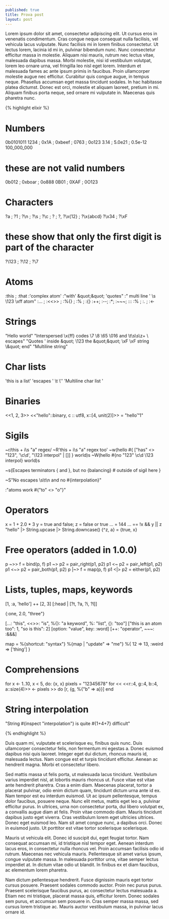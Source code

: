 ```yaml
---
published: true
title: Prova post
layout: post
---
```

Lorem ipsum dolor sit amet, consectetur adipiscing elit. Ut cursus eros in venenatis condimentum. Cras congue neque consequat nulla facilisis, vel vehicula lacus vulputate. Nunc facilisis mi in lorem finibus consectetur. Ut lectus lorem, lacinia id mi in, pulvinar bibendum nunc. Nunc consectetur efficitur massa in molestie. Aliquam nisi mauris, rutrum nec lectus vitae, malesuada dapibus massa. Morbi molestie, nisi id vestibulum volutpat, lorem leo ornare urna, vel fringilla leo nisl eget lorem. Interdum et malesuada fames ac ante ipsum primis in faucibus. Proin ullamcorper molestie augue nec efficitur. Curabitur quis congue augue, in tempus neque. Phasellus accumsan eget massa tincidunt sodales. In hac habitasse platea dictumst. Donec est orci, molestie et aliquam laoreet, pretium in mi. Aliquam finibus porta neque, sed ornare mi vulputate in. Maecenas quis pharetra nunc.


{% highlight elixir %}
# Numbers
0b0101011
1234 ; 0x1A ; 0xbeef ; 0763 ; 0o123
3.14 ; 5.0e21 ; 0.5e-12
100_000_000

# these are not valid numbers
0b012 ; 0xboar ; 0o888
0B01 ; 0XAF ; 0O123

# Characters
?a ; ?1 ; ?\n ; ?\s ; ?\c ; ? ; ?,
?\x{12} ; ?\x{abcd}
?\x34 ; ?\xF

# these show that only the first digit is part of the character
?\123 ; ?\12 ; ?\7

# Atoms
:this ; :that
:'complex atom'
:&quot;with' \&quot;\&quot; 'quotes&quot;
:&quot; multi
 line ' \s \123 \xff
atom&quot;
:... ; :&lt;&lt;&gt;&gt; ; :%{} ; :% ; :{}
:++; :--; :*; :~~~; :::
:% ; :. ; :&lt;-

# Strings
&quot;Hello world&quot;
&quot;Interspersed \x{ff} codes \7 \8 \65 \016 and \t\s\\s\z\+ \\ escapes&quot;
&quot;Quotes ' inside \&quot; \123 the \&quot;\&quot; \xF \\xF string \\\&quot; end&quot;
&quot;Multiline
   string&quot;

# Char lists
'this is a list'
'escapes \' \t \\\''
'Multiline
    char
  list
'

# Binaries
&lt;&lt;1, 2, 3&gt;&gt;
&lt;&lt;&quot;hello&quot;::binary, c :: utf8, x::[4, unit(2)]&gt;&gt; = &quot;hello™1&quot;

# Sigils
~r/this + i\s &quot;a&quot; regex/
~R'this + i\s &quot;a&quot; regex too'
~w(hello #{ [&quot;has&quot; &lt;&gt; &quot;123&quot;, '\c\d', &quot;\123 interpol&quot; | []] } world)s
~W(hello #{no &quot;123&quot; \c\d \123 interpol} world)s

~s{Escapes terminators \{ and \}, but no {balancing} # outside of sigil here }

~S&quot;No escapes \s\t\n and no #{interpolation}&quot;

:&quot;atoms work #{&quot;to&quot; &lt;&gt; &quot;o&quot;}&quot;

# Operators
x = 1 + 2.0 * 3
y = true and false; z = false or true
... = 144
... == !x &amp;&amp; y || z
&quot;hello&quot; |&gt; String.upcase |&gt; String.downcase()
{^z, a} = {true, x}

# Free operators (added in 1.0.0)
p  ~&gt;&gt; f  = bind(p, f)
p1 ~&gt;  p2 = pair_right(p1, p2)
p1 &lt;~  p2 = pair_left(p1, p2)
p1 &lt;~&gt; p2 = pair_both(p1, p2)
p  |~&gt; f  = map(p, f)
p1 &lt;|&gt; p2 = either(p1, p2)

# Lists, tuples, maps, keywords
[1, :a, 'hello'] ++ [2, 3]
[:head | [?t, ?a, ?i, ?l]]

{:one, 2.0, &quot;three&quot;}

[...: &quot;this&quot;, &lt;&lt;&gt;&gt;: &quot;is&quot;, %{}: &quot;a keyword&quot;, %: &quot;list&quot;, {}: &quot;too&quot;]
[&quot;this is an atom too&quot;: 1, &quot;so is this&quot;: 2]
[option: &quot;value&quot;, key: :word]
[++: &quot;operator&quot;, ~~~: :&amp;&amp;&amp;]

map = %{shortcut: &quot;syntax&quot;}
%{map | &quot;update&quot; =&gt; &quot;me&quot;}
%{ 12 =&gt; 13, :weird =&gt; ['thing'] }

# Comprehensions
for x &lt;- 1..10, x &lt; 5, do: {x, x}
pixels = &quot;12345678&quot;
for &lt;&lt; &lt;&lt;r::4, g::4, b::4, a::size(4)&gt;&gt; &lt;- pixels &gt;&gt; do
  [r, {g, %{&quot;b&quot; =&gt; a}}]
end

# String interpolation
&quot;String #{inspect &quot;interpolation&quot;} is quite #{1+4+7} difficult&quot;

{% endhighlight %}

Duis quam mi, vulputate et scelerisque eu, finibus quis nunc. Duis ullamcorper consectetur felis, non fermentum mi egestas a. Donec euismod dapibus nisi quis laoreet. Integer eget dui dictum, rhoncus mauris id, malesuada lectus. Nam congue est et turpis tincidunt efficitur. Aenean ac hendrerit magna. Morbi et consectetur libero.

Sed mattis massa ut felis porta, ut malesuada lacus tincidunt. Vestibulum varius imperdiet nisl, at lobortis mauris rhoncus ut. Fusce vitae est vitae ante hendrerit pharetra. Cras a enim diam. Maecenas placerat, tortor a placerat pulvinar, odio enim dictum quam, tincidunt dictum urna ante id ex. Nam tempor est eu interdum euismod. Ut ac ipsum pellentesque, tempus dolor faucibus, posuere neque. Nunc elit metus, mattis eget leo a, pulvinar efficitur purus. In ultrices, urna non consectetur porta, dui libero volutpat ex, a convallis augue diam at felis. Proin vitae commodo diam. Mauris tincidunt dapibus justo eget viverra. Cras vestibulum lorem eget ultricies ultrices. Donec eget euismod leo. Nam sit amet congue nunc, a dapibus orci. Donec in euismod justo. Ut porttitor est vitae tortor scelerisque scelerisque.

Mauris ut vehicula elit. Donec id suscipit dui, eget feugiat tortor. Nam consequat accumsan mi, id tristique nisl tempor eget. Aenean interdum lacus eros, in consectetur nulla rhoncus vel. Proin accumsan facilisis odio id rutrum. Maecenas nec vehicula mauris. Pellentesque sit amet varius ipsum, congue vulputate massa. In malesuada porttitor urna, vitae semper lectus imperdiet at. In dictum vitae odio ut blandit. In finibus ex et diam faucibus, ac elementum lorem pharetra.

Nam dictum pellentesque hendrerit. Fusce dignissim mauris eget tortor cursus posuere. Praesent sodales commodo auctor. Proin nec purus purus. Praesent scelerisque faucibus purus, ac consectetur lectus malesuada a. Etiam nec mi tristique, placerat massa quis, efficitur lorem. Donec sodales sem purus, et accumsan sem posuere in. Cras semper massa massa, sed cursus lorem tristique ac. Mauris auctor vestibulum massa, in pulvinar lacus ornare id.